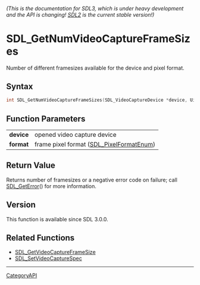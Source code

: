 ###### (This is the documentation for SDL3, which is under heavy development and the API is changing! [SDL2](https://wiki.libsdl.org/SDL2/) is the current stable version!)
# SDL_GetNumVideoCaptureFrameSizes

Number of different framesizes available for the device and pixel format.

## Syntax

```c
int SDL_GetNumVideoCaptureFrameSizes(SDL_VideoCaptureDevice *device, Uint32 format);

```

## Function Parameters

|                |                                                                 |
| -------------- | --------------------------------------------------------------- |
| **device**     | opened video capture device                                     |
| **format**     | frame pixel format ([SDL_PixelFormatEnum](SDL_PixelFormatEnum)) |

## Return Value

Returns number of framesizes or a negative error code on failure; call
[SDL_GetError](SDL_GetError)() for more information.

## Version

This function is available since SDL 3.0.0.

## Related Functions

* [SDL_GetVideoCaptureFrameSize](SDL_GetVideoCaptureFrameSize)
* [SDL_SetVideoCaptureSpec](SDL_SetVideoCaptureSpec)

----
[CategoryAPI](CategoryAPI)

